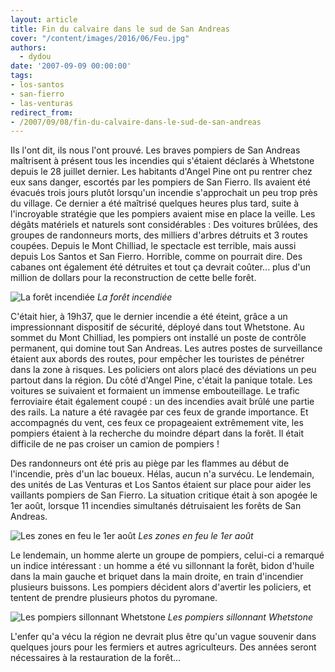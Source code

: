 ```yaml
---
layout: article
title: Fin du calvaire dans le sud de San Andreas
cover: "/content/images/2016/06/Feu.jpg"
authors:
  - dydou
date: '2007-09-09 00:00:00'
tags:
- los-santos
- san-fierro
- las-venturas
redirect_from:
- /2007/09/08/fin-du-calvaire-dans-le-sud-de-san-andreas
---
```


Ils l'ont dit, ils nous l'ont prouvé. Les braves pompiers de San Andreas maîtrisent à présent tous les incendies qui s'étaient déclarés à Whetstone depuis le 28 juillet dernier. Les habitants d'Angel Pine ont pu rentrer chez eux sans danger, escortés par les pompiers de San Fierro. Ils avaient été évacués trois jours plutôt lorsqu'un incendie s'approchait un peu trop près du village. Ce dernier a été maîtrisé quelques heures plus tard, suite à l'incroyable stratégie que les pompiers avaient mise en place la veille. Les dégâts matériels et naturels sont considérables : Des voitures brûlées, des groupes de randonneurs morts, des milliers d'arbres détruits et 3 routes coupées. Depuis le Mont Chilliad, le spectacle est terrible, mais aussi depuis Los Santos et San Fierro. Horrible, comme on pourrait dire. Des cabanes ont également été détruites et tout ça devrait coûter... plus d'un million de dollars pour la reconstruction de cette belle forêt.

![La forêt incendiée](/content/images/2005/01/gallery2_0.jpg)
_La forêt incendiée_

C'était hier, à 19h37, que le dernier incendie a été éteint, grâce a un impressionnant dispositif de sécurité, déployé dans tout Whetstone. Au sommet du Mont Chilliad, les pompiers ont installé un poste de contrôle permanent, qui domine tout San Andreas. Les autres postes de surveillance étaient aux abords des routes, pour empêcher les touristes de pénétrer dans la zone à risques. Les policiers ont alors placé des déviations un peu partout dans la région. Du côté d'Angel Pine, c'était la panique totale. Les voitures se suivaient et formaient un immense embouteillage. Le trafic ferroviaire était également coupé : un des incendies avait brûlé une partie des rails. La nature a été ravagée par ces feux de grande importance. Et accompagnés du vent, ces feux ce propageaient extrêmement vite, les pompiers étaient à la recherche du moindre départ dans la forêt. Il était difficile de ne pas croiser un camion de pompiers !

Des randonneurs ont été pris au piège par les flammes au début de l'incendie, près d'un lac boueux. Hélas, aucun n'a survécu. Le lendemain, des unités de Las Venturas et Los Santos étaient sur place pour aider les vaillants pompiers de San Fierro. La situation critique était à son apogée le 1er août, lorsque 11 incendies simultanés détruisaient les forêts de San Andreas.

![Les zones en feu le 1er août](/content/images/2005/01/Incendie3.jpg)
_Les zones en feu le 1er août_

Le lendemain, un homme alerte un groupe de pompiers, celui-ci a remarqué un indice intéressant : un homme a été vu sillonnant la forêt, bidon d'huile dans la main gauche et briquet dans la main droite, en train d'incendier plusieurs buissons. Les pompiers décident alors d'avertir les policiers, et tentent de prendre plusieurs photos du pyromane.

![Les pompiers sillonnant Whetstone](/content/images/2005/01/gallery1_0.jpg)
_Les pompiers sillonnant Whetstone_

L'enfer qu'a vécu la région ne devrait plus être qu'un vague souvenir dans quelques jours pour les fermiers et autres agriculteurs. Des années seront nécessaires à la restauration de la forêt...
